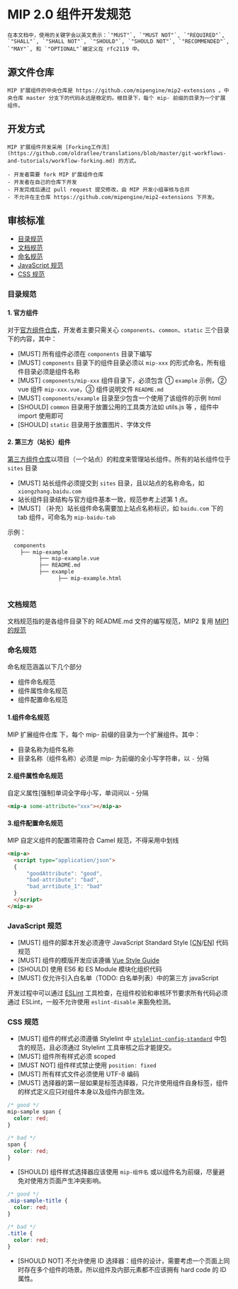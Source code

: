 # MIP 2.0 组件开发规范

    在本文档中，使用的关键字会以英文表示：`"MUST"`, `"MUST NOT"`, `"REQUIRED"`, `"SHALL"`, `"SHALL NOT"`, `"SHOULD"`, `"SHOULD NOT"`, `"RECOMMENDED"`, `"MAY"`, 和 `"OPTIONAL"`被定义在 rfc2119 中。

## 源文件仓库

    MIP 扩展组件的中央仓库是 https://github.com/mipengine/mip2-extensions 。中央仓库 master 分支下的代码永远是稳定的。根目录下，每个 mip- 前缀的目录为一个扩展组件。

## 开发方式

    MIP 扩展组件开发采用 [Forking工作流](https://github.com/oldratlee/translations/blob/master/git-workflows-and-tutorials/workflow-forking.md) 的方式。

    - 开发者需要 fork MIP 扩展组件仓库
    - 开发者在自己的仓库下开发
    - 开发完成后通过 pull request 提交修改，由 MIP 开发小组审核与合并
    - 不允许在主仓库 https://github.com/mipengine/mip2-extensions 下开发。


## 审核标准

  - <a href="#1">目录规范</a>
  - <a href="#2">文档规范</a>
  - <a href="#3">命名规范</a>
  - <a href="#4">JavaScript 规范</a>
  - <a href="#5">CSS 规范</a>


<a name="1"></a>
### 目录规范

#### 1. 官方组件

对于[官方组件仓库](https://github.com/mipengine/mip2-extensions)，开发者主要只需关心 `components`、`common`、`static` 三个目录下的内容，其中：

- [MUST] 所有组件必须在 `components` 目录下编写
- [MUST] `components` 目录下的组件目录必须以 `mip-xxx` 的形式命名，所有组件目录必须是组件名称
- [MUST] `components/mip-xxx` 组件目录下，必须包含 ① `example` 示例，② vue 组件 `mip-xxx.vue`，③ 组件说明文件 `README.md` 
- [MUST] `components/example` 目录至少包含一个使用了该组件的示例 html
- [SHOULD] `common` 目录用于放置公用的工具类方法如 utils.js 等 ，组件中 import 使用即可
- [SHOULD] `static` 目录用于放置图片、字体文件

#### 2. 第三方（站长）组件

[第三方组件仓库](https://github.com/mipengine/mip2-extensions-platform#mip2-extensions-platform)以项目（一个站点）的粒度来管理站长组件。所有的站长组件位于 `sites` 目录

- [MUST] 站长组件必须提交到 `sites` 目录，且以站点的名称命名，如 `xiongzhang.baidu.com`
- 站长组件目录结构与官方组件基本一致，规范参考上述第 1 点。
- [MUST] （补充）站长组件命名需要加上站点名称标识，如 `baidu.com` 下的 tab 组件，可命名为 `mip-baidu-tab`

示例：

```bash
  components
    ├── mip-example
          ├── mip-example.vue
          ├── README.md
          ├── example
                ├── mip-example.html
       
```


<a name="2"></a>
### 文档规范

文档规范指的是各组件目录下的 README.md 文件的编写规范，MIP2 复用 [MIP1 的规范](https://github.com/mipengine/mip-extensions/blob/master/docs/spec-readme-md.md)


<a name="3"></a>
### 命名规范

命名规范涵盖以下几个部分
- 组件命名规范
- 组件属性命名规范
- 组件配置命名规范

#### 1.组件命名规范

MIP 扩展组件仓库 下，每个 mip- 前缀的目录为一个扩展组件。其中：
- 目录名称为组件名称
- 目录名称（组件名称）必须是 mip- 为前缀的全小写字符串，以 `-` 分隔

#### 2.组件属性命名规范

自定义属性[强制]单词全字母小写，单词间以 - 分隔

```html
<mip-a some-attribute="xxx"></mip-a>
```
#### 3.组件配置命名规范

MIP 自定义组件的配置项需符合 Camel 规范，不得采用中划线

```html
<mip-a>
  <script type="application/json">
  {
      "goodAttribute": "good",
      "bad-attribute": "bad",
      "bad_arrtibute_1": "bad"
  }
  </script>
</mip-a>
```

<a name="4"></a>
### JavaScript 规范

- [MUST] 组件的脚本开发必须遵守 JavaScript Standard Style [[CN](https://standardjs.com/rules-zhcn.html)/[EN](https://standardjs.com/rules-en.html)] 代码规范
- [MUST] 组件的模版开发应该遵循 [Vue Style Guide](https://cn.vuejs.org/v2/style-guide/index.html)
- [SHOULD] 使用 ES6 和 ES Module 模块化组织代码
- [MUST] 仅允许引入白名单（TODO: 白名单列表）中的第三方 javaScript

开发过程中可以通过 [ESLint](https://eslint.org/) 工具检查，在组件校验和审核环节要求所有代码必须通过 ESLint，一般不允许使用 `eslint-disable` 来豁免检测。


<a name="5"></a>
### CSS 规范

- [MUST] 组件的样式必须遵循 Stylelint 中 [`stylelint-config-standard`](https://github.com/stylelint/stylelint-config-standard) 中包含的规范，且必须通过 Stylelint 工具审核之后才能提交。
- [MUST] 组件所有样式必须 scoped
- [MUST NOT] 组件样式禁止使用 `position: fixed`
- [MUST] 所有样式文件必须使用 UTF-8 编码
- [MUST] 选择器的第一层如果是标签选择器，只允许使用组件自身标签，组件的样式定义应只对组件本身以及组件内部生效。

```css
/* good */
mip-sample span {
  color: red;
}

/* bad */
span {
  color: red;
}
```

- [SHOULD] 组件样式选择器应该使用 `mip-组件名` 或以组件名为前缀，尽量避免对使用方页面产生冲突影响。

```css
/* good */
.mip-sample-title {
  color: red;
}

/* bad */
.title {
  color: red;
}
```

- [SHOULD NOT] 不允许使用 ID 选择器：组件的设计，需要考虑一个页面上同时存在多个组件的场景。所以组件及内部元素都不应该拥有 hard code 的 ID 属性。



